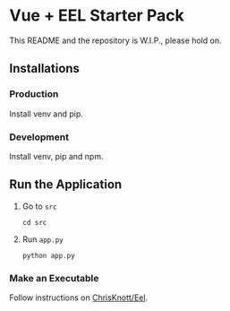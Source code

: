 # Vue + EEL Starter Pack

This README and the repository is W.I.P., please hold on.

## Installations

### Production

Install venv and pip.

### Development

Install venv, pip and npm.

## Run the Application

1. Go to `src`

       cd src

2. Run `app.py`

       python app.py

### Make an Executable

Follow instructions on [ChrisKnott/Eel](https://github.com/ChrisKnott/Eel#building-distributable-binary-with-pyinstaller).
